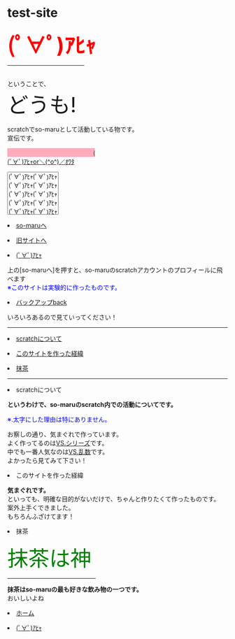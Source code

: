 # test-site
<html>
<head>
<title>(ﾟ∀ﾟ)ｱﾋｬso-maruのサイト</title>
</head>
<body>
<b><font size=7 color="red"><strong>(ﾟ∀ﾟ)ｱﾋｬ</strong></b></font><br>
<hr color="blue" width=35% align="left" size="5" noshade="noshade"><br>
ということで、<br>
<font size=7>どうも!</font><br>
<dl>
scratchでso-maruとして活動している物です。<br>
宣伝です。<br>
</dl>
<marquee bgcolor="#ffabbb" width="200">
(ﾟ∀ﾟ)ｱﾋｬso-maruフォロー(ﾟ∀ﾟ)ｱﾋｬ
</marquee>
<form>
<u>(ﾟ∀ﾟ)ｱﾋｬor＼(^o^)／ｵﾜﾀ</u><p>
<select name="favorite" multiple="multipule">
<option>(ﾟ∀ﾟ)ｱﾋｬ(ﾟ∀ﾟ)ｱﾋｬ
<option>(ﾟ∀ﾟ)ｱﾋｬ(ﾟ∀ﾟ)ｱﾋｬ
<option>(ﾟ∀ﾟ)ｱﾋｬ(ﾟ∀ﾟ)ｱﾋｬ
<option>(ﾟ∀ﾟ)ｱﾋｬ(ﾟ∀ﾟ)ｱﾋｬ
<option>(ﾟ∀ﾟ)ｱﾋｬ(ﾟ∀ﾟ)ｱﾋｬ
<option>(ﾟ∀ﾟ)ｱﾋｬ(ﾟ∀ﾟ)ｱﾋｬ
<option>(ﾟ∀ﾟ)ｱﾋｬ(ﾟ∀ﾟ)ｱﾋｬ
<option>＼(^o^)／ｵﾜﾀ
</select>
</form>
<li><a href="https://scratch.mit.edu/users/so-maru/">so-maruへ</a><p>
<li><a href="./file1.html">旧サイトへ</a><br><p>
<li><a href="./ahya.html">(ﾟ∀ﾟ)ｱﾋｬ</a><br><p>
上の[so-maruへ]を押すと、so-maruのscratchアカウントのプロフィールに飛べます<br>
<font color="blue">※このサイトは実験的に作ったものです。</font><br><p>
<li><a href="./index backup.html">バックアップback</a><br><p>
いろいろあるので見ていってください！<p>
<hr color="black" size="3"><p>
<li><a href="#scratch">scratchについて</a><p>
<li><a href="#pro">このサイトを作った経緯<p>
<li><a href="#mattya">抹茶</a><p>
<hr color="black" size="3"><p>
<li><a name="scratch"></a>scratchについて<p>
<strong>というわけで、so-maruのscratch内での活動についてです。</strong><p>
<font color="blue">※.太字にした理由は特にありません。</font><p>
お察しの通り、気まぐれで作っています。<br>
よく作ってるのは<a href="https://scratch.mit.edu/studios/28704992/">VS.シリーズ</a>です。<br>
中でも一番人気なのは<a href="https://scratch.mit.edu/projects/476269849/">VS.乱数</a>です。<br>
よかったら見てみて下さい！<p>
<li><a name="pro">このサイトを作った経緯</a><p>
<strong>気まぐれです。</strong><br>
といっても、明確な目的がないだけで、ちゃんと作りたくて作ったものです。<br>
案外上手くできました。<br>
もちろんふざけてます！<p>
<li><a name="mattya">抹茶</a><p>
<font size=7 color="green">抹茶は神</font><br>
<hr color="green" width=40% align="left" size="5" noshade="noshade"><p>
<strong>抹茶はso-maruの最も好きな飲み物の一つです。</strong><br>
<kbd>おいしいよね</kbd><p>
<li><a href="./index.html">ホーム</a><br><p>
<li><a href="./test.html">(ﾟ∀ﾟ)ｱﾋｬ</a><p>
</body>
</html>
